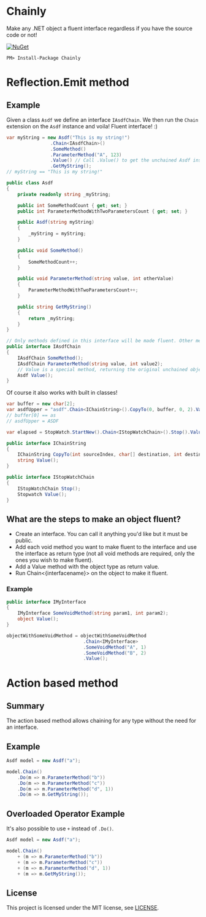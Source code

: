 # Chainly
Make any .NET object a fluent interface regardless if you have the source code or not!

[![NuGet](https://img.shields.io/nuget/v/Chainly.svg)](https://www.nuget.org/packages/Chainly)

``PM> Install-Package Chainly``

# Reflection.Emit method

## Example

Given a class `Asdf` we define an interface `IAsdfChain`. We then run the `Chain` extension on the `Asdf` instance and voila! Fluent interface! :) 

```csharp
var myString = new Asdf("This is my string!")
				.Chain<IAsdfChain>()
				.SomeMethod()
				.ParameterMethod("A", 123)
				.Value() // Call .Value() to get the unchained Asdf instance
				.GetMyString();
// myString == "This is my string!"

public class Asdf
{
	private readonly string _myString;

	public int SomeMethodCount { get; set; }
	public int ParameterMethodWithTwoParametersCount { get; set; }

	public Asdf(string myString)
	{
		_myString = myString;
	}

	public void SomeMethod()
	{
		SomeMethodCount++;
	}

	public void ParameterMethod(string value, int otherValue)
	{
		ParameterMethodWithTwoParametersCount++;
	}

	public string GetMyString()
	{
		return _myString;
	}
}

// Only methods defined in this interface will be made fluent. Other methods will be left alone.
public interface IAsdfChain
{
	IAsdfChain SomeMethod();
	IAsdfChain ParameterMethod(string value, int value2);
	// Value is a special method, returning the original unchained object.
	Asdf Value();
}

```

Of course it also works with built in classes! 

```csharp
var buffer = new char[2];
var asdfUpper = "asdf".Chain<IChainString>().CopyTo(0, buffer, 0, 2).Value().ToUpper();
// buffer[0] == as
// asdfUpper = ASDF

var elapsed = StopWatch.StartNew().Chain<IStopWatchChain>().Stop().Value().Elapsed;

public interface IChainString
{
	IChainString CopyTo(int sourceIndex, char[] destination, int destinationIndex, int count);
	string Value();
}

public interface IStopWatchChain
{
	IStopWatchChain Stop();
	Stopwatch Value();
}

```

## What are the steps to make an object fluent?
* Create an interface. You can call it anything you'd like but it must be public.
* Add each void method you want to make fluent to the interface and use the interface as return type (not all void methods are required, only the ones you wish to make fluent).
* Add a Value method with the object type as return value.
* Run Chain<{interfacename}> on the object to make it fluent.

### Example

```csharp
public interface IMyInterface
{
	IMyInterface SomeVoidMethod(string param1, int param2);
	object Value();
}

objectWithSomeVoidMethod = objectWithSomeVoidMethod
							.Chain<IMyInterface>
							.SomeVoidMethod("A", 1)
							.SomeVoidMethod("B", 2)
							.Value();

```

# Action based method

## Summary
The action based method allows chaining for any type without the need for an interface.

## Example
```csharp
Asdf model = new Asdf("a");

model.Chain()
	.Do(m => m.ParameterMethod("b"))
	.Do(m => m.ParameterMethod("c"))
	.Do(m => m.ParameterMethod("d", 1))
	.Do(m => m.GetMyString());
```

## Overloaded Operator Example
It's also possible to use `+` instead of `.Do()`.

```csharp
Asdf model = new Asdf("a");

model.Chain() 
	+ (m => m.ParameterMethod("b")) 
	+ (m => m.ParameterMethod("c")) 
	+ (m => m.ParameterMethod("d", 1)) 
	+ (m => m.GetMyString());
```

## License
This project is licensed under the MIT license, see [LICENSE](LICENSE).
